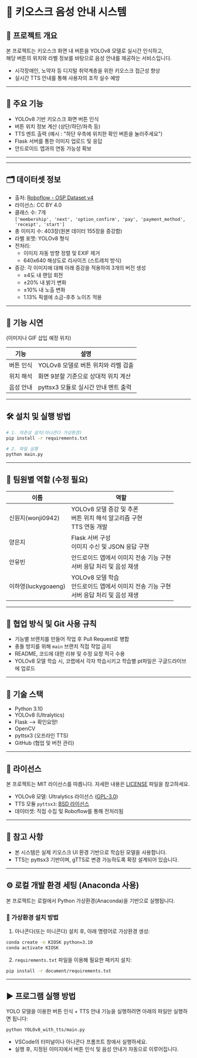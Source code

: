 # 💬 키오스크 음성 안내 시스템

## 📌 프로젝트 개요
본 프로젝트는 키오스크 화면 내 버튼을 YOLOv8 모델로 실시간 인식하고,  
해당 버튼의 위치와 라벨 정보를 바탕으로 음성 안내를 제공하는 서비스입니다.

- 시각장애인, 노약자 등 디지털 취약계층을 위한 키오스크 접근성 향상
- 실시간 TTS 안내를 통해 사용자의 조작 실수 예방

---

## 🎯 주요 기능

- YOLOv8 기반 키오스크 화면 버튼 인식
- 버튼 위치 정보 계산 (상단/하단/좌측 등)
- TTS 멘트 출력 (예시 : "하단 우측에 위치한 확인 버튼을 눌러주세요")
- Flask 서버를 통한 이미지 업로드 및 응답
- 안드로이드 앱과의 연동 가능성 확보

---


---

## 🗂️ 데이터셋 정보

- 출처: [Roboflow - OSP Dataset v4](https://universe.roboflow.com/kiosk-nmotv/osp-bao99)
- 라이선스: CC BY 4.0
- 클래스 수: 7개  
  `['membership', 'next', 'option_confirm', 'pay', 'payment_method', 'receipt', 'start']`
- 총 이미지 수: 403장(원본 데이터 155장을 증강함)
- 라벨 포맷: YOLOv8 형식
- 전처리:
  - 이미지 자동 방향 정렬 및 EXIF 제거
  - 640x640 해상도로 리사이즈 (스트레치 방식)
- 증강: 각 이미지에 대해 아래 증강을 적용하여 3개의 버전 생성
  - ±4도 내 랜덤 회전
  - ±20% 내 밝기 변화
  - ±10% 내 노출 변화
  - 1.13% 픽셀에 소금-후추 노이즈 적용


---

## 📂 기능 시연

(이미지나 GIF 삽입 예정 위치)

| 기능 | 설명 |
|------|------|
| 버튼 인식 | YOLOv8 모델로 버튼 위치와 라벨 검출 |
| 위치 해석 | 화면 9분할 기준으로 상대적 위치 계산 |
| 음성 안내 | pyttsx3 모듈로 실시간 안내 멘트 출력 |

---

## 🛠️ 설치 및 실행 방법

```bash
# 1. 의존성 설치(아나콘다 가상환경)
pip install -r requirements.txt

# 2. 파일 실행
python main.py
```

---

## 🤝 팀원별 역할 (수정 필요)

| 이름 | 역할 |
|------|------|
| 신원지(wonji0942) | YOLOv8 모델 증강 및 추론<br>버튼 위치 해석 알고리즘 구현<br>TTS 연동 개발 |
| 양은지 | Flask 서버 구성<br>이미지 수신 및 JSON 응답 구현 |
| 안유빈 | 안드로이드 앱에서 이미지 전송 기능 구현<br>서버 응답 처리 및 음성 재생 |
| 이하영(luckygoaeng) | YOLOv8 모델 학습 <br> 안드로이드 앱에서 이미지 전송 기능 구현<br>서버 응답 처리 및 음성 재생 |

---

## 🔧 협업 방식 및 Git 사용 규칙

- 기능별 브랜치를 만들어 작업 후 Pull Request로 병합
- 충돌 방지를 위해 `main` 브랜치 직접 작업 금지
- README, 코드에 대한 리뷰 및 수정 요청 적극 수용
- YOLOv8 모델 학습 시, 코랩에서 각자 학습시키고 학습별 pt파일은 구글드라이브에 업로드

---

## 🧱 기술 스택

- Python 3.10
- YOLOv8 (Ultralytics)
- Flask --> 확인요망!
- OpenCV
- pyttsx3 (오프라인 TTS)
- GitHub (협업 및 버전 관리)

---

## 📜 라이선스

본 프로젝트는 MIT 라이선스를 따릅니다. 자세한 내용은 [LICENSE](./LICENSE) 파일을 참고하세요.

- YOLOv8 모델: Ultralytics 라이선스 ([GPL-3.0](https://github.com/ultralytics/ultralytics/blob/main/LICENSE))
- TTS 모듈 `pyttsx3`: [BSD 라이선스](https://github.com/nateshmbhat/pyttsx3/blob/master/LICENSE)
- 데이터셋: 직접 수집 및 Roboflow를 통해 전처리됨

---

## 📌 참고 사항

- 본 시스템은 실제 키오스크 UI 환경 기반으로 학습된 모델을 사용합니다.
- TTS는 pyttsx3 기반이며, gTTS로 변경 가능하도록 확장 설계되어 있습니다.


---

## ⚙️ 로컬 개발 환경 세팅 (Anaconda 사용)

본 프로젝트는 로컬에서 Python 가상환경(Anaconda)을 기반으로 실행됩니다.

### 🔹 가상환경 설치 방법

1. 아나콘다(또는 미니콘다) 설치 후, 아래 명령어로 가상환경 생성:
```bash
conda create -n KIOSK python=3.10
conda activate KIOSK
```

2. `requirements.txt` 파일을 이용해 필요한 패키지 설치:
```bash
pip install -r document/requirements.txt
```

---

## ▶️ 프로그램 실행 방법

YOLO 모델을 이용한 버튼 인식 + TTS 안내 기능을 실행하려면 아래의 파일만 실행하면 됩니다:

```bash
python YOLOv8_with_tts/main.py
```

- VSCode의 터미널이나 아나콘다 프롬프트 창에서 실행하세요.
- 실행 후, 지정된 이미지에서 버튼 인식 및 음성 안내가 자동으로 이루어집니다.
